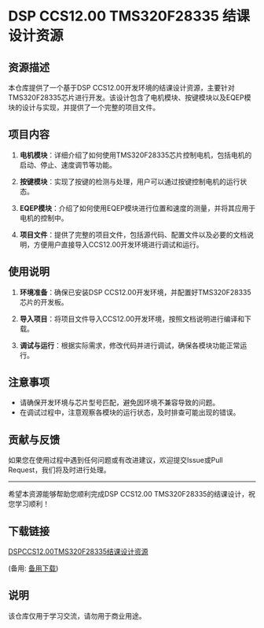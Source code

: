 # DSP CCS12.00 TMS320F28335 结课设计资源

## 资源描述

本仓库提供了一个基于DSP CCS12.00开发环境的结课设计资源，主要针对TMS320F28335芯片进行开发。该设计包含了电机模块、按键模块以及EQEP模块的设计与实现，并提供了一个完整的项目文件。

## 项目内容

1. **电机模块**：详细介绍了如何使用TMS320F28335芯片控制电机，包括电机的启动、停止、速度调节等功能。

2. **按键模块**：实现了按键的检测与处理，用户可以通过按键控制电机的运行状态。

3. **EQEP模块**：介绍了如何使用EQEP模块进行位置和速度的测量，并将其应用于电机的控制中。

4. **项目文件**：提供了完整的项目文件，包括源代码、配置文件以及必要的文档说明，方便用户直接导入CCS12.00开发环境进行调试和运行。

## 使用说明

1. **环境准备**：确保已安装DSP CCS12.00开发环境，并配置好TMS320F28335芯片的开发板。

2. **导入项目**：将项目文件导入CCS12.00开发环境，按照文档说明进行编译和下载。

3. **调试与运行**：根据实际需求，修改代码并进行调试，确保各模块功能正常运行。

## 注意事项

- 请确保开发环境与芯片型号匹配，避免因环境不兼容导致的问题。
- 在调试过程中，注意观察各模块的运行状态，及时排查可能出现的错误。

## 贡献与反馈

如果您在使用过程中遇到任何问题或有改进建议，欢迎提交Issue或Pull Request，我们将及时进行处理。

---

希望本资源能够帮助您顺利完成DSP CCS12.00 TMS320F28335的结课设计，祝您学习顺利！

## 下载链接
[DSPCCS12.00TMS320F28335结课设计资源](https://pan.quark.cn/s/aa6792e839bb) 

(备用: [备用下载](https://pan.baidu.com/s/1tXWdqtlF7IQk2340wDH54w?pwd=1234))

## 说明

该仓库仅用于学习交流，请勿用于商业用途。
